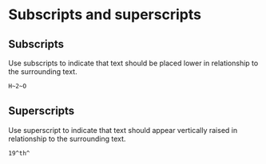 # Subscripts and superscripts


## Subscripts

Use subscripts to indicate that text should be placed lower in relationship to the surrounding text.

```markdown
H~2~O
```

## Superscripts

Use superscript to indicate that text should appear vertically raised in relationship to the surrounding text.

```markdown
19^th^
```
